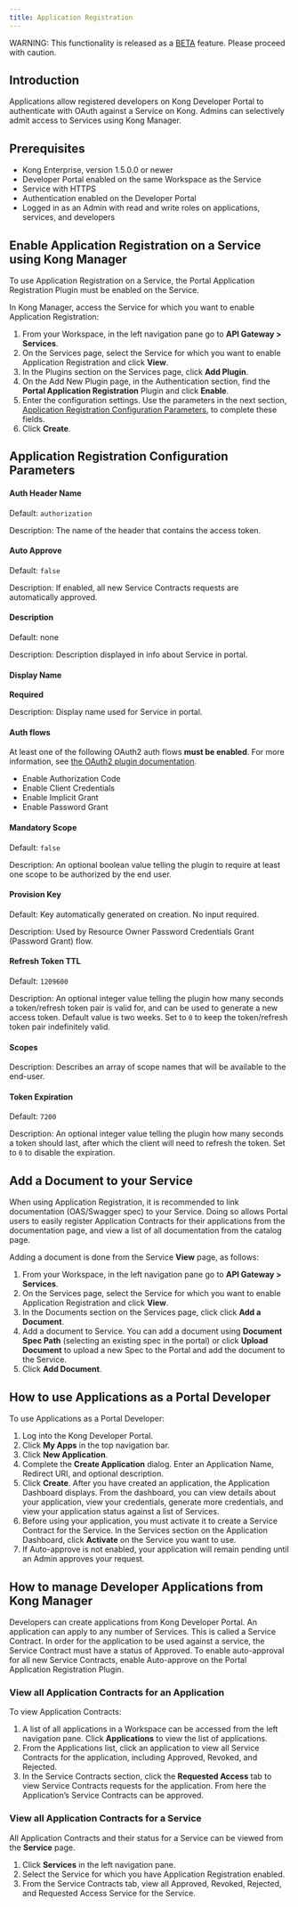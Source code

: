 ```yaml
---
title: Application Registration
---
```


<div class="alert alert-red">WARNING: This functionality is released as a <a href="/enterprise/latest/introduction/key-concepts/#beta">BETA</a> feature. Please proceed with caution.</div>


## Introduction
Applications allow registered developers on Kong Developer Portal to authenticate with OAuth against a Service on Kong. Admins can selectively admit access to Services using Kong Manager.

## Prerequisites
* Kong Enterprise, version 1.5.0.0 or newer
* Developer Portal enabled on the same Workspace as the Service
* Service with HTTPS
* Authentication enabled on the Developer Portal
* Logged in as an Admin with read and write roles on applications, services, and developers

## Enable Application Registration on a Service using Kong Manager
To use Application Registration on a Service, the Portal Application Registration Plugin must be enabled on the Service.

In Kong Manager, access the Service for which you want to enable Application Registration:
1. From your Workspace, in the left navigation pane go to **API Gateway > Services**. 
2. On the Services page, select the Service for which you want to enable Application Registration and click **View**. 
3. In the Plugins section on the Services page, click **Add Plugin**.
4. On the Add New Plugin page, in the Authentication section, find the **Portal Application Registration** Plugin and click **Enable**. 
5. Enter the configuration settings. Use the parameters in the next section, [Application Registration Configuration Parameters](#application-registration-configuration-parameters), to complete these fields. 
6. Click **Create**.  

## Application Registration Configuration Parameters

#### Auth Header Name

Default: `authorization`

Description: The name of the header that contains the access token.

#### Auto Approve

Default: `false`

Description: If enabled, all new Service Contracts requests are automatically approved.

#### Description

Default: none

Description: Description displayed in info about Service in portal.

#### Display Name

**Required**

Description: Display name used for Service in portal.

#### Auth flows

At least one of the following OAuth2 auth flows **must be enabled**. For more information, see [the OAuth2 plugin documentation](/../hub/kong-inc/oauth2/).

* Enable Authorization Code
* Enable Client Credentials
* Enable Implicit Grant
* Enable Password Grant

#### Mandatory Scope

Default: `false`

Description: An optional boolean value telling the plugin to require at least one scope to be authorized by the end user.

#### Provision Key

Default: Key automatically generated on creation. No input required.

Description: Used by Resource Owner Password Credentials Grant (Password Grant) flow.

#### Refresh Token TTL

Default: `1209600`

Description: An optional integer value telling the plugin how many seconds a token/refresh token pair is valid for, and can be used to generate a new access token. Default value is two weeks. Set to `0` to keep the token/refresh token pair indefinitely valid.

#### Scopes

Description: Describes an array of scope names that will be available to the end-user.

#### Token Expiration

Default: `7200`

Description: An optional integer value telling the plugin how many seconds a token should last, after which the client will need to refresh the token. Set to `0` to disable the expiration.

## Add a Document to your Service
When using Application Registration, it is recommended to link documentation (OAS/Swagger spec) to your Service. Doing so allows Portal users to easily register Application Contracts for their applications from the documentation page, and view a list of all documentation from the catalog page.

Adding a document is done from the Service **View** page, as follows:
1. From your Workspace, in the left navigation pane go to **API Gateway > Services**. 
2. On the Services page, select the Service for which you want to enable Application Registration and click **View**. 
3. In the Documents section on the Services page, click click **Add a Document**. 
4. Add a document to Service. You can add a document using **Document Spec Path** (selecting an existing spec in the portal) or click **Upload Document** to upload a new Spec to the Portal and add the document to the Service.
5. Click **Add Document**. 

## How to use Applications as a Portal Developer
To use Applications as a Portal Developer:
1. Log into the Kong Developer Portal.
2. Click **My Apps** in the top navigation bar. 
3. Click **New Application**.
4. Complete the **Create Application** dialog. Enter an Application Name, Redirect URI, and optional description.
5. Click **Create**. After you have created an application, the Application Dashboard displays. From the dashboard, you can view details about your application, view your credentials, generate more credentials, and view your application status against a list of Services.
6. Before using your application, you must activate it to create a Service Contract for the Service. In the Services section on the Application Dashboard, click **Activate** on the Service you want to use. 
7. If Auto-approve is not enabled, your application will remain pending until an Admin approves your request. 

## How to manage Developer Applications from Kong Manager
Developers can create applications from Kong Developer Portal. An application can apply to any number of Services. This is called a Service Contract. In order for the application to be used against a service, the Service Contract must have a status of Approved. To enable auto-approval for all new Service Contracts, enable Auto-approve on the Portal Application Registration Plugin.

### View all Application Contracts for an Application
To view Application Contracts:
1. A list of all applications in a Workspace can be accessed from the left navigation pane. Click **Applications** to view the list of applications.
2. From the Applications list, click an application to view all Service Contracts for the application, including Approved, Revoked, and Rejected. 
3. In the Service Contracts section, click the **Requested Access** tab to view Service Contracts requests for the application. From here the Application’s Service Contracts can be approved.

### View all Application Contracts for a Service
All Application Contracts and their status for a Service can be viewed from the **Service** page.
1. Click **Services** in the left navigation pane.
2. Select the Service for which you have Application Registration enabled.
3. From the Service Contracts tab, view all Approved, Revoked, Rejected, and Requested Access Service for the Service.
